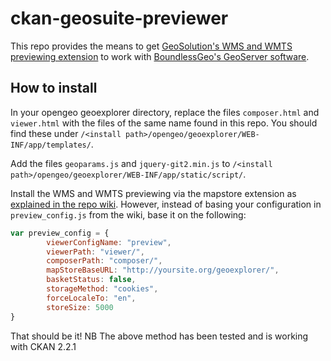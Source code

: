 # ckan-geosuite-previewer

This repo provides the means to get [GeoSolution's WMS and WMTS previewing extension](https://github.com/geosolutions-it/ckanext-mapstore/) to work with [BoundlessGeo's GeoServer software](http://boundlessgeo.com/solutions/opengeo-suite/). 

## How to install

In your opengeo geoexplorer directory, replace the files `composer.html` and `viewer.html` with the files of the same name found in this repo. You should find these under `/<install path>/opengeo/geoexplorer/WEB-INF/app/templates/`.

Add the files `geoparams.js` and `jquery-git2.min.js` to `/<install path>/opengeo/geoexplorer/WEB-INF/app/static/script/`. 

Install the WMS and WMTS previewing via the mapstore extension as [explained in the repo wiki](https://github.com/geosolutions-it/ckanext-mapstore/wiki). However, instead of basing your configuration in `preview_config.js` from the wiki, base it on the following:

```js
var preview_config = {
        viewerConfigName: "preview",
        viewerPath: "viewer/",
        composerPath: "composer/",
        mapStoreBaseURL: "http://yoursite.org/geoexplorer/",
        basketStatus: false,
        storageMethod: "cookies",
        forceLocaleTo: "en",
        storeSize: 5000
}
```

That should be it! NB The above method has been tested and is working with CKAN 2.2.1
